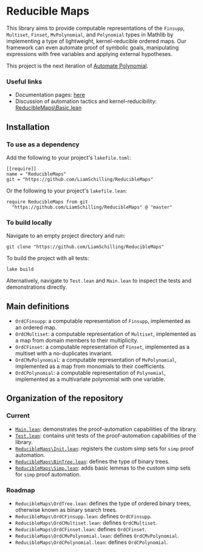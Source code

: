 # Reducible Maps

This library aims to provide computable representations of the `Finsupp`, `Multiset`, `Finset`, `MvPolynomial`, and `Polynomial` types in Mathlib by implementing a type of lightweight, kernel-reducible ordered maps. Our framework can even automate proof of symbolic goals, manipulating expressions with free variables and applying external hypotheses.

This project is the next iteration of [Automate Polynomial](https://github.com/LiamSchilling/AutomatePolynomial).

### Useful links

- Documentation pages: [here](https://liamschilling.github.io/ReducibleMaps/docs/)
- Discussion of automation tactics and kernel-reducibility: [ReducibleMaps\Basic.lean](https://liamschilling.github.io/ReducibleMaps/docs/ReducibleMaps/Basic.html)

## Installation

### To use as a dependency

Add the following to your project's `lakefile.toml`:

```
[[require]]
name = "ReducibleMaps"
git = "https://github.com/LiamSchilling/ReducibleMaps"
```

Or the following to your project's `lakefile.lean`:

```
require ReducibleMaps from git
  "https://github.com/LiamSchilling/ReducibleMaps" @ "master"
```

### To build locally

Navigate to an empty project directory and run:

```
git clone "https://github.com/LiamSchilling/ReducibleMaps"
```

To build the project with all tests:

```
lake build
```

Alternatively, navigate to `Test.lean` and `Main.lean` to inspect the tests and demonstrations directly.

## Main definitions

- `OrdCFinsupp`: a computable representation of `Finsupp`, implemented as an ordered map.
- `OrdCMultiset`: a computable representation of `Multiset`, implemented as a map from domain members to their multiplicity.
- `OrdCFinset`: a computable representation of `Finset`, implemented as a multiset with a no-duplicates invariant.
- `OrdCMvPolynomial`: a computable representation of `MvPolynomial`, implemented as a map from monomials to their coefficients.
- `OrdCPolynomial`: a computable representation of `Polynomial`, implemented as a multivariate polynomial with one variable.

## Organization of the repository

### Current

- [`Main.lean`](https://github.com/LiamSchilling/ReducibleMaps/blob/master/Main.lean): demonstrates the proof-automation capabilities of the library.
- [`Test.lean`](https://github.com/LiamSchilling/ReducibleMaps/blob/master/Test.lean): contains unit tests of the proof-automation capabilities of the library.
- [`ReducibleMaps\Init.lean`](https://liamschilling.github.io/ReducibleMaps/docs/ReducibleMaps/Init.html): registers the custom simp sets for `simp` proof automation.
- [`ReducibleMaps\BinTree.lean`](https://liamschilling.github.io/ReducibleMaps/docs/ReducibleMaps/BinTree.html): defines the type of binary trees.
- [`ReducibleMaps\Simp.lean`](https://liamschilling.github.io/ReducibleMaps/docs/ReducibleMaps/Simp.html): adds basic lemmas to the custom simp sets for `simp` proof automation.

### Roadmap

- `ReducibleMaps\OrdTree.lean`: defines the type of ordered binary trees, otherwise known as binary search trees.
- `ReducibleMaps\OrdCFinsupp.lean`: defines `OrdCFinsupp`.
- `ReducibleMaps\OrdCMultiset.lean`: defines `OrdCMultiset`.
- `ReducibleMaps\OrdCFinset.lean`: defines `OrdCFinset`.
- `ReducibleMaps\OrdCMvPolynomial.lean`: defines `OrdCMvPolynomial`.
- `ReducibleMaps\OrdCPolynomial.lean`: defines `OrdCPolynomial`.
